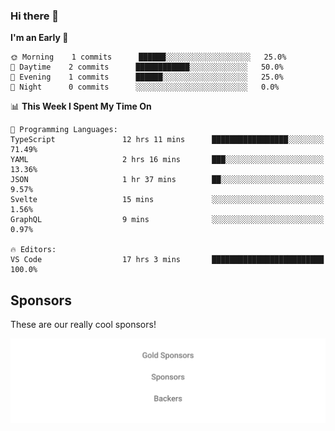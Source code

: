 ### Hi there 👋

<!--
**alexanderniebuhr/alexanderniebuhr** is a ✨ _special_ ✨ repository because its `README.md` (this file) appears on your GitHub profile.

Here are some ideas to get you started:

- 🔭 I’m currently working on ...
- 🌱 I’m currently learning ...
- 👯 I’m looking to collaborate on ...
- 🤔 I’m looking for help with ...
- 💬 Ask me about ...
- 📫 How to reach me: ...
- 😄 Pronouns: ...
- ⚡ Fun fact: ...
-->

<!--START_SECTION:waka-->
**I'm an Early 🐤** 

```text
🌞 Morning    1 commits      ██████░░░░░░░░░░░░░░░░░░░   25.0% 
🌆 Daytime    2 commits      ████████████░░░░░░░░░░░░░   50.0% 
🌃 Evening    1 commits      ██████░░░░░░░░░░░░░░░░░░░   25.0% 
🌙 Night      0 commits      ░░░░░░░░░░░░░░░░░░░░░░░░░   0.0%

```


📊 **This Week I Spent My Time On** 

```text
💬 Programming Languages: 
TypeScript               12 hrs 11 mins      █████████████████░░░░░░░░   71.49% 
YAML                     2 hrs 16 mins       ███░░░░░░░░░░░░░░░░░░░░░░   13.36% 
JSON                     1 hr 37 mins        ██░░░░░░░░░░░░░░░░░░░░░░░   9.57% 
Svelte                   15 mins             ░░░░░░░░░░░░░░░░░░░░░░░░░   1.56% 
GraphQL                  9 mins              ░░░░░░░░░░░░░░░░░░░░░░░░░   0.97%

🔥 Editors: 
VS Code                  17 hrs 3 mins       █████████████████████████   100.0%

```


<!--END_SECTION:waka-->

## Sponsors

These are our really cool sponsors!

<!-- sponsors -->

<!-- sponsors -->

<p align="center">
  <a href="https://github.com/sponsors/alexanderniebuhr">
    <img src='./sponsors.svg'/>
  </a>
</p>
